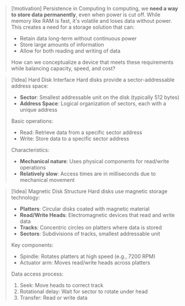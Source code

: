 > [!motivation] Persistence in Computing
> In computing, we **need a way to store data permanently**, even when power is cut off. While memory like RAM is fast, it's volatile and loses data without power. This creates a need for a storage solution that can:
> - Retain data long-term without continuous power
> - Store large amounts of information
> - Allow for both reading and writing of data
>
> How can we conceptualize a device that meets these requirements while balancing capacity, speed, and cost?

> [!idea] Hard Disk Interface
> Hard disks provide a sector-addressable address space:
> - **Sector**: Smallest addressable unit on the disk (typically 512 bytes)
> - **Address Space**: Logical organization of sectors, each with a unique address
> 
> Basic operations:
> - Read: Retrieve data from a specific sector address
> - Write: Store data to a specific sector address
> 
> Characteristics:
> - **Mechanical nature**: Uses physical components for read/write operations
> - **Relatively slow**: Access times are in milliseconds due to mechanical movement

> [!idea] Magnetic Disk Structure
> Hard disks use magnetic storage technology:
> - **Platters**: Circular disks coated with magnetic material
> - **Read/Write Heads**: Electromagnetic devices that read and write data
> - **Tracks**: Concentric circles on platters where data is stored
> - **Sectors**: Subdivisions of tracks, smallest addressable unit
> 
> Key components:
> - Spindle: Rotates platters at high speed (e.g., 7200 RPM)
> - Actuator arm: Moves read/write heads across platters
> 
> Data access process:
> 1. Seek: Move heads to correct track
> 2. Rotational delay: Wait for sector to rotate under head
> 3. Transfer: Read or write data

